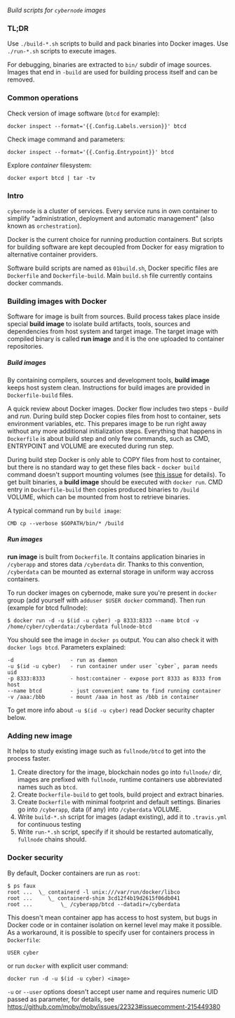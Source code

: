 *Build scripts for `cybernode` images*

### TL;DR

Use `./build-*.sh` scripts to build and pack binaries
into Docker images. Use `./run-*.sh` scripts to execute
images.

For debugging, binaries are extracted to `bin/` subdir of
image sources. Images that end in `-build` are used for
building process itself and can be removed.

### Common operations

Check version of image software (`btcd` for example):

    docker inspect --format='{{.Config.Labels.version}}' btcd

Check image command and parameters:

    docker inspect --format='{{.Config.Entrypoint}}' btcd

Explore *container* filesystem:

    docker export btcd | tar -tv

### Intro

`cybernode` is a cluster of services. Every service runs in
own container to simplify "administration, deployment and
automatic management" (also known as `orchestration`).

Docker is the current choice for running production
containers. But scripts for building software are kept
decoupled from Docker for easy migration to alternative
container providers.

Software build scripts are named as `01build.sh`, Docker
specific files are `Dockerfile` and `Dockerfile-build`.
Main `build.sh` file currently contains docker commands.


### Building images with Docker

Software for image is built from sources. Build process
takes place inside special **build image** to isolate
build artifacts, tools, sources and dependencies from host
system and target image. The target image with compiled
binary is called **run image** and it is the one uploaded
to container repositories.

##### Build images

By containing compilers, sources and development tools,
**build image** keeps host system clean. Instructions for
build images are provided in `Dockerfile-build` files.

A quick review about Docker images. Docker flow includes
two steps - *build* and *run*. During build step Docker
copies files from host to container, sets environment
variables, etc. This prepares image to be run right away
without any more additional initialization steps.
Everything that happens in `Dockerfile` is about build step
and only few commands, such as CMD, ENTRYPOINT and VOLUME
are executed during run step.

During build step Docker is only able to COPY files from
host to container, but there is no standard way to get
these files back - `docker build` command doesn't support
mounting volumes (see
[this issue](https://github.com/moby/moby/issues/17745) for
details). To get built binaries, a **build image** should
be executed with `docker run`. CMD entry in
`Dockerfile-build` then copies produced binaries to
`/build` VOLUME, which can be mounted from host to retrieve
binaries.

A typical command run by `build image`:

    CMD cp --verbose $GOPATH/bin/* /build


##### Run images

**run image** is built from `Dockerfile`. It contains
application binaries in `/cyberapp` and stores data
`/cyberdata` dir. Thanks to this convention, `/cyberdata`
can be mounted as external storage in uniform way accross
containers.

To run docker images on cybernode, make sure you're present
in `docker` group (add yourself with `adduser $USER docker`
command). Then run (example for btcd fullnode):

    $ docker run -d -u $(id -u cyber) -p 8333:8333 --name btcd -v /home/cyber/cyberdata:/cyberdata fullnode-btcd

You should see the image in `docker ps` output. You can also
check it with `docker logs btcd`. Parameters explained:

    -d                  - run as daemon 
    -u $(id -u cyber)   - run container under user `cyber`, param needs uid
    -p 8333:8333        - host:container - expose port 8333 as 8333 from host
    --name btcd         - just convenient name to find running container
    -v /aaa:/bbb        - mount /aaa in host as /bbb in container

To get more info about `-u $(id -u cyber)` read Docker
security chapter below.

### Adding new image

It helps to study existing image such as `fullnode/btcd` to
get into the process faster.

1. Create directory for the image, blockchain nodes go into
   `fullnode/` dir, images are prefixed with `fullnode`,
   runtime containers use abbreviated names such as `btcd`.
2. Create `Dockerfile-build` to get tools, build project
   and extract binaries.
3. Create `Dockerfile` with minimal footprint and default
   settings. Binaries go into `/cyberapp`, data (if any)
   into `/cyberdata` VOLUME.
4. Write `build-*.sh` script for images (adapt existing),
   add it to `.travis.yml` for continuous testing
5. Write `run-*.sh` script, specify if it should be
   restarted automatically, `fullnode` chains should.

### Docker security

By default, Docker containers are run as `root`:

    $ ps faux
    root ...  \_ containerd -l unix:///var/run/docker/libco
    root ...     \_ containerd-shim 3cd12f4b19d2615f06db041
    root ...         \_ /cyberapp/btcd --datadir=/cyberdata 


This doesn't mean container app has access to host system,
but bugs in Docker code or in container isolation on kernel
level may make it possible. As a workaround, it is possible
to specify user for containers process in `Dockerfile`:

    USER cyber

or run `docker` with explicit user command:

    docker run -d -u $(id -u cyber) <image>

`-u` or `--user` options doesn't accept user name and
requires numeric UID passed as parameter, for details, see
https://github.com/moby/moby/issues/22323#issuecomment-215449380
